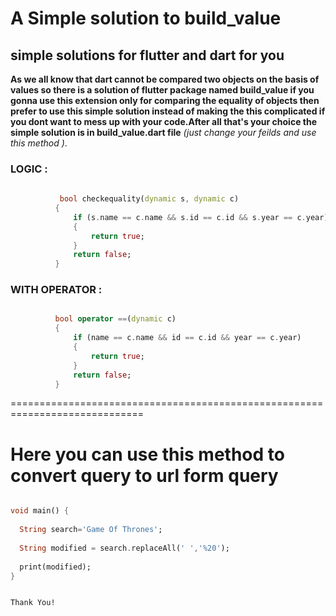 # A Simple solution to build_value #


## simple solutions for flutter and dart for you ##
                                   
                                   
                                   
                                   
                                   
 **As we all know that dart cannot be compared two objects on the basis of values so there is a solution of flutter package named 
    build_value if you gonna use this extension only for comparing the equality of objects then prefer to use this simple  solution
    instead of making the this complicated if you dont want to mess up with your code.After all that's your choice
       the simple solution is in build_value.dart file** _(just change your feilds and use this method )_.
  
  
  
  
  ### LOGIC   :

  
  
```dart
  
           bool checkequality(dynamic s, dynamic c)
          {
              if (s.name == c.name && s.id == c.id && s.year == c.year)
              {
                  return true;
              }
              return false;
          }
```

### WITH OPERATOR :




```dart

          bool operator ==(dynamic c)
          {
              if (name == c.name && id == c.id && year == c.year)
              {
                  return true;
              }
              return false;
          }  

```


=============================================================================





# Here you can use this method to convert query to url form query

```dart

void main() {
  
  String search='Game Of Thrones';
  
  String modified = search.replaceAll(' ','%20');
  
  print(modified);
}


```


                                                                                                            Thank You!
